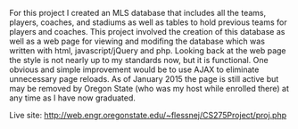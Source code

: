 For this project I created an MLS database that includes all the teams, players, coaches, and stadiums as well as tables to hold previous teams for players and coaches.
This project involved the creation of this database as well as a web page for viewing and modifing the database which was written with html, javascript/jQuery and php. Looking back at the web page the style is not nearly up to my standards now, but it is functional. One obvious and simple improvement would be to use AJAX to eliminate unnecessary page reloads.
As of January 2015 the page is still active but may be removed by Oregon State (who was my host while enrolled there) at any time as I have now graduated.

Live site: http://web.engr.oregonstate.edu/~flessnej/CS275Project/proj.php
